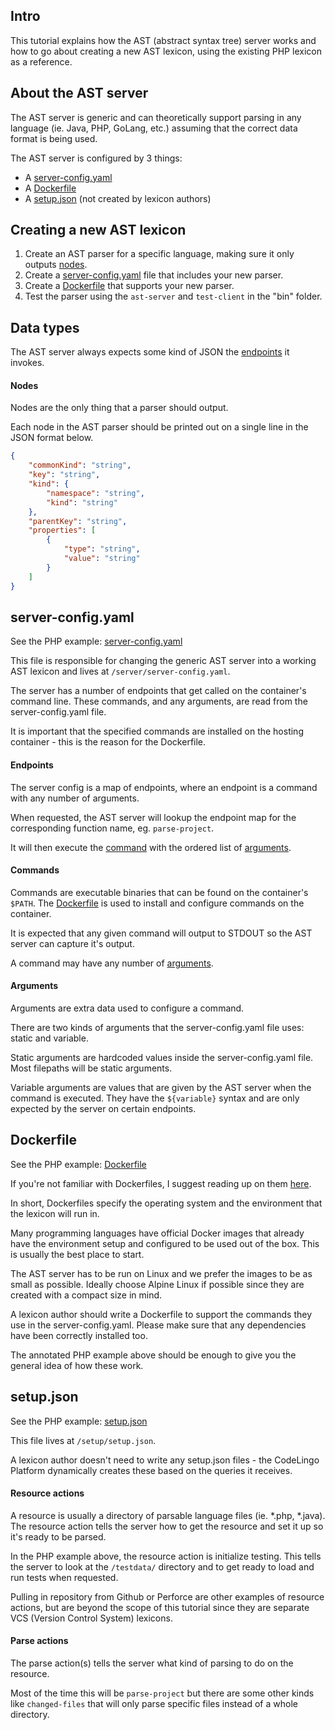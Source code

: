 ## Intro
This tutorial explains how the AST (abstract syntax tree) server works and how to go about creating a new AST lexicon, using the existing PHP lexicon as a reference.


## About the AST server
The AST server is generic and can theoretically support parsing in any language (ie. Java, PHP, GoLang, etc.) assuming that the correct data format is being used.

The AST server is configured by 3 things:
- A [server-config.yaml](#server-config-yaml)
- A [Dockerfile](#dockerfile)
- A [setup.json](#setup-json)  (not created by lexicon authors)


## Creating a new AST lexicon
1. Create an AST parser for a specific language, making sure it only outputs [nodes](#nodes).
2. Create a [server-config.yaml](#server-config-yaml) file that includes your new parser.
3. Create a [Dockerfile](#dockerfile) that supports your new parser.
4. Test the parser using the `ast-server` and `test-client` in the "bin" folder.


## Data types
The AST server always expects some kind of JSON the [endpoints](#endpoints) it invokes.


#### <a name="nodes"></a> Nodes
Nodes are the only thing that a parser should output.

Each node in the AST parser should be printed out on a single line in the JSON format below.
```json
{
    "commonKind": "string",
    "key": "string",
    "kind": {
        "namespace": "string",
        "kind": "string"
    },
    "parentKey": "string",
    "properties": [
        {
            "type": "string",
            "value": "string"
        }
    ]
}
```

## <a name="server-config-yaml"></a> server-config.yaml
See the PHP example: [server-config.yaml](./php/server-config.yaml)

This file is responsible for changing the generic AST server into a working AST lexicon and lives at `/server/server-config.yaml`.

The server has a number of endpoints that get called on the container's command line.
These commands, and any arguments, are read from the server-config.yaml file.

It is important that the specified commands are installed on the hosting container - this is the reason for the Dockerfile.


#### <a name="endpoints"></a> Endpoints
The server config is a map of endpoints, where an endpoint is a command with any number of arguments.

When requested, the AST server will lookup the endpoint map for the corresponding function name, eg. `parse-project`.

It will then execute the [command](#commands) with the ordered list of [arguments](#arguments).


#### <a name="commands"></a> Commands
Commands are executable binaries that can be found on the container's `$PATH`.
The [Dockerfile](#dockerfile) is used to install and configure commands on the container.

It is expected that any given command will output to STDOUT so the AST server can capture it's output.

A command may have any number of [arguments](#arguments).


#### <a name="arguments"></a> Arguments
Arguments are extra data used to configure a command.

There are two kinds of arguments that the server-config.yaml file uses: static and variable.

Static arguments are hardcoded values inside the server-config.yaml file. Most filepaths  will be static arguments.

Variable arguments are values that are given by the AST server when the command is executed.
They have the `${variable}` syntax and are only expected by the server on certain endpoints.


## <a name="dockerfile"></a> Dockerfile
See the PHP example: [Dockerfile](./php/Dockerfile)

If you're not familiar with Dockerfiles, I suggest reading up on them [here](https://docs.docker.com/engine/reference/builder/).

In short, Dockerfiles specify the operating system and the environment that the lexicon will run in.

Many programming languages have official Docker images that already have the environment setup and configured to be used out of the box.
This is usually the best place to start.

The AST server has to be run on Linux and we prefer the images to be as small as possible.
Ideally choose Alpine Linux if possible since they are created with a compact size in mind.

A lexicon author should write a Dockerfile to support the commands they use in the server-config.yaml.
Please make sure that any dependencies have been correctly installed too.

The annotated PHP example above should be enough to give you the general idea of how these work.


## <a name="setup-json"></a> setup.json
See the PHP example: [setup.json](./php/setup.json)

This file lives at `/setup/setup.json`.

A lexicon author doesn't need to write any setup.json files - the CodeLingo Platform dynamically creates these based on the queries it receives.


#### Resource actions
A resource is usually a directory of parsable language files (ie. *.php, *.java).
The resource action tells the server how to get the resource and set it up so it's ready to be parsed.

In the PHP example above, the resource action is initialize testing.
This tells the server to look at the `/testdata/` directory and to get ready to load and run tests when requested.

Pulling in repository from Github or Perforce are other examples of resource actions, but are beyond the scope of this tutorial since they are separate VCS (Version Control System) lexicons.


#### Parse actions
The parse action(s) tells the server what kind of parsing to do on the resource.

Most of the time this will be `parse-project` but there are some other kinds like `changed-files` that will only parse specific files instead of a whole directory.
